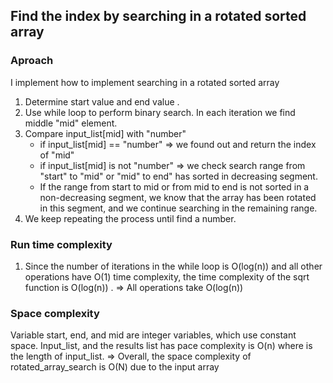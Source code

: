 ## Find the index by searching in a rotated sorted array ##

### Aproach ###
I implement how to implement searching in a rotated sorted array
1. Determine start value and end value .
2. Use while loop to perform binary search. In each iteration we find middle "mid" element. 
3. Compare input_list[mid] with "number"
    - if input_list[mid] == "number" => we found out and return the index of "mid"
    - if input_list[mid] is not "number" => we check search range from "start" to "mid" or "mid" to end" has sorted in decreasing segment.
    - If the range from start to mid or from mid to end is not sorted in a non-decreasing segment, we know that the array has been rotated in this segment, and we continue searching in the remaining range.
4. We keep repeating the process until find a number.
### Run time complexity ###
1. Since the number of iterations in the while loop is O(log(n)) and all other operations have O(1) time complexity, the time complexity of the sqrt function is O(log(n)) .
=> All operations take O(log(n))  
### Space complexity ###
Variable start, end, and mid are integer variables, which use constant space.
Input_list, and the results list has pace complexity is O(n) where is the length of input_list.
=> Overall, the space complexity of rotated_array_search is O(N) due to the input array
